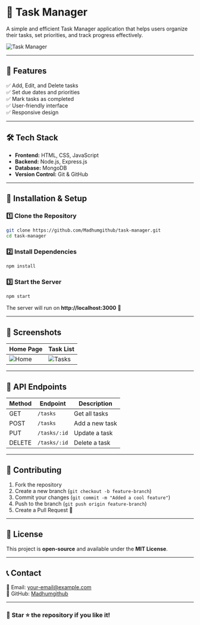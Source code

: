 # 📌 Task Manager
A simple and efficient Task Manager application that helps users organize their tasks, set priorities, and track progress effectively.

![Task Manager](https://via.placeholder.com/800x400.png?text=Task+Manager)

---

## 📜 Features
✅ Add, Edit, and Delete tasks  
✅ Set due dates and priorities  
✅ Mark tasks as completed  
✅ User-friendly interface  
✅ Responsive design  

---

## 🛠 Tech Stack
- **Frontend:** HTML, CSS, JavaScript  
- **Backend:** Node.js, Express.js  
- **Database:** MongoDB  
- **Version Control:** Git & GitHub  

---

## 🚀 Installation & Setup
### 1️⃣ Clone the Repository
```sh
git clone https://github.com/Madhumgithub/task-manager.git
cd task-manager
```

### 2️⃣ Install Dependencies
```sh
npm install
```

### 3️⃣ Start the Server
```sh
npm start
```
The server will run on **http://localhost:3000** 🚀

---

## 📸 Screenshots
| Home Page  | Task List |
|------------|------------|
| ![Home](https://via.placeholder.com/400x250.png?text=Home+Page) | ![Tasks](https://via.placeholder.com/400x250.png?text=Task+List) |

---

## 📌 API Endpoints
| Method | Endpoint | Description |
|--------|----------|------------|
| GET | `/tasks` | Get all tasks |
| POST | `/tasks` | Add a new task |
| PUT | `/tasks/:id` | Update a task |
| DELETE | `/tasks/:id` | Delete a task |

---

## 🤝 Contributing
1. Fork the repository  
2. Create a new branch (`git checkout -b feature-branch`)  
3. Commit your changes (`git commit -m "Added a cool feature"`)  
4. Push to the branch (`git push origin feature-branch`)  
5. Create a Pull Request 🚀  

---

## 📜 License
This project is **open-source** and available under the **MIT License**.  

---

## 📞 Contact
📧 Email: your-email@example.com  
🔗 GitHub: [Madhumgithub](https://github.com/Madhumgithub)  

---

### 🎯 **Star ⭐ the repository if you like it!**

